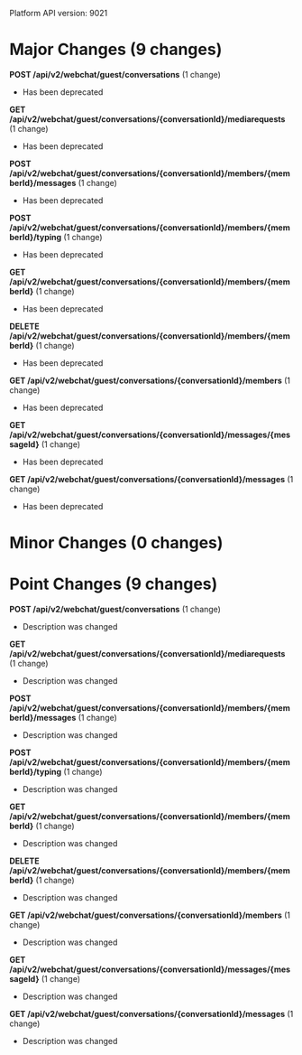Platform API version: 9021




# Major Changes (9 changes)

**POST /api/v2/webchat/guest/conversations** (1 change)

* Has been deprecated

**GET /api/v2/webchat/guest/conversations/{conversationId}/mediarequests** (1 change)

* Has been deprecated

**POST /api/v2/webchat/guest/conversations/{conversationId}/members/{memberId}/messages** (1 change)

* Has been deprecated

**POST /api/v2/webchat/guest/conversations/{conversationId}/members/{memberId}/typing** (1 change)

* Has been deprecated

**GET /api/v2/webchat/guest/conversations/{conversationId}/members/{memberId}** (1 change)

* Has been deprecated

**DELETE /api/v2/webchat/guest/conversations/{conversationId}/members/{memberId}** (1 change)

* Has been deprecated

**GET /api/v2/webchat/guest/conversations/{conversationId}/members** (1 change)

* Has been deprecated

**GET /api/v2/webchat/guest/conversations/{conversationId}/messages/{messageId}** (1 change)

* Has been deprecated

**GET /api/v2/webchat/guest/conversations/{conversationId}/messages** (1 change)

* Has been deprecated


# Minor Changes (0 changes)


# Point Changes (9 changes)

**POST /api/v2/webchat/guest/conversations** (1 change)

* Description was changed

**GET /api/v2/webchat/guest/conversations/{conversationId}/mediarequests** (1 change)

* Description was changed

**POST /api/v2/webchat/guest/conversations/{conversationId}/members/{memberId}/messages** (1 change)

* Description was changed

**POST /api/v2/webchat/guest/conversations/{conversationId}/members/{memberId}/typing** (1 change)

* Description was changed

**GET /api/v2/webchat/guest/conversations/{conversationId}/members/{memberId}** (1 change)

* Description was changed

**DELETE /api/v2/webchat/guest/conversations/{conversationId}/members/{memberId}** (1 change)

* Description was changed

**GET /api/v2/webchat/guest/conversations/{conversationId}/members** (1 change)

* Description was changed

**GET /api/v2/webchat/guest/conversations/{conversationId}/messages/{messageId}** (1 change)

* Description was changed

**GET /api/v2/webchat/guest/conversations/{conversationId}/messages** (1 change)

* Description was changed
